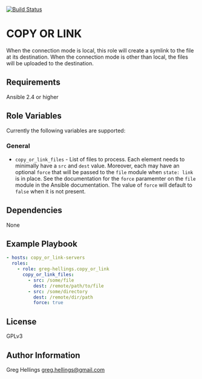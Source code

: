 [![Build Status](https://travis-ci.org/devroles/copy_or_link.svg?branch=master)](https://travis-ci.org/devroles/copy_or_link)

COPY OR LINK
===========

When the connection mode is local, this role will create a symlink to the file
at its destination. When the connection mode is other than local, the files will
be uploaded to the destination.

Requirements
------------

Ansible 2.4 or higher

Role Variables
--------------

Currently the following variables are supported:

### General

* `copy_or_link_files` - List of files to process. Each element needs to minimally
  have a `src` and `dest` value. Moreover, each may have an optional `force`
  that will be passed to the `file` module when `state: link` is in place. See
  the documentation for the `force` paramemter on the `file` module in the
  Ansible documentation. The value of `force` will default to `false` when it is
  not present.

Dependencies
------------

None

Example Playbook
----------------

```yaml
- hosts: copy_or_link-servers
  roles:
    - role: greg-hellings.copy_or_link
      copy_or_link_files:
        - src: /some/file
          dest: /remote/path/to/file
        - src: /some/directory
          dest: /remote/dir/path
          force: true
```

License
-------

GPLv3

Author Information
------------------

Greg Hellings <greg.hellings@gmail.com>
